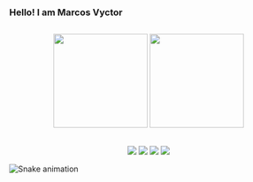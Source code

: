 ### Hello! I am Marcos Vyctor 

##

<div align="center">
    <img height="170cm" src="https://github-readme-stats.vercel.app/api?username=galupo01&show_icons=true&theme=github_dark"/>
    <img height="170cm" src="https://github-readme-stats.vercel.app/api/top-langs/?username=galupo01&layout=compact&langs_count=16&theme=github_dark"/>
</div>

##

<div align="center">
    <a href="https://www.linkedin.com/in/marcosgalupo/" target="_blank"><img src="https://img.shields.io/badge/LinkedIn-0077B5?style=for-the-badge&logo=linkedin&logoColor=white" target="_blank"></a>
     <a href="mailto:mv.galupo@hotmail.com" target="_blank"><img src="https://img.shields.io/badge/Gmail-D14836?style=for-the-badge&logo=gmail&logoColor=white" target="_blank"></a>
    <a href="https://www.instagram.com/galupo01/" target="_blank"><img src="https://img.shields.io/badge/Instagram-E4405F?style=for-the-badge&logo=instagram&logoColor=white" target="_blank"></a>
    <a href="https://leetcode.com/galupo01/" target="_blank"><img src="https://img.shields.io/badge/-LeetCode-FFA116?style=for-the-badge&logo=LeetCode&logoColor=black" target="_blank"></a>
</div>

![Snake animation](https://github.com/galupo01/galupo01/blob/output/github-contribution-grid-snake.svg)

